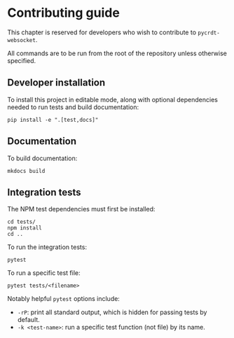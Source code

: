 # Contributing guide

This chapter is reserved for developers who wish to contribute to
`pycrdt-websocket`.

All commands are to be run from the root of the repository unless otherwise
specified.

## Developer installation

To install this project in editable mode, along with optional dependencies
needed to run tests and build documentation:

```
pip install -e ".[test,docs]"
```

## Documentation

To build documentation:

```
mkdocs build
```

## Integration tests

The NPM test dependencies must first be installed:

```
cd tests/
npm install
cd ..
```

To run the integration tests:

```
pytest
```

To run a specific test file:

```
pytest tests/<filename>
```

Notably helpful `pytest` options include:

- `-rP`: print all standard output, which is hidden for passing tests by default.
- `-k <test-name>`: run a specific test function (not file) by its name.
